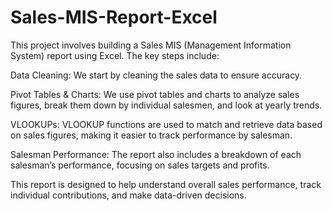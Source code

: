 # Sales-MIS-Report-Excel
This project involves building a Sales MIS (Management Information System) report using Excel. The key steps include:

Data Cleaning: 
We start by cleaning the sales data to ensure accuracy.

Pivot Tables & Charts: 
We use pivot tables and charts to analyze sales figures, break them down by individual salesmen, and look at yearly trends.

VLOOKUPs: 
VLOOKUP functions are used to match and retrieve data based on sales figures, making it easier to track performance by salesman.

Salesman Performance: 
The report also includes a breakdown of each salesman’s performance, focusing on sales targets and profits.

This report is designed to help understand overall sales performance, track individual contributions, and make data-driven decisions.
